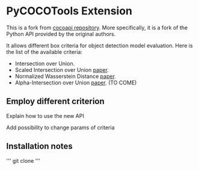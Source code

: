 # PyCOCOTools Extension

This is a fork from [cocoapi repository](https://github.com/cocodataset/cocoapi). More specifically, it is a fork of the Python API provided by the original authors. 

It allows different box criteria for object detection model evaluation. Here is the list of the available criteria:

- Intersection over Union.
- Scaled Intersection over Union [paper](url_siou).
- Normalized Wasserstein Distance [paper](https://arxiv.org/abs/2110.13389).
- Alpha-Intersection over Union [paper](https://openreview.net/forum?id=rbdKZJxDWWx). (TO COME)

## Employ different criterion

Explain how to use the new API 

Add possibility to change params of criteria

## Installation notes

'''
git clone 
'''
